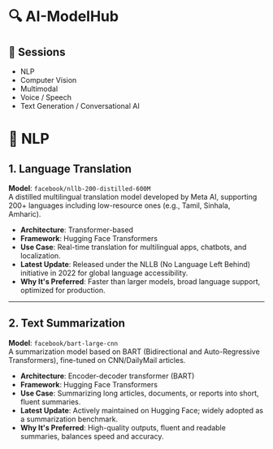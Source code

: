 
# 🔍 AI-ModelHub

## 🔹 Sessions

- NLP
- Computer Vision
- Multimodal
- Voice / Speech
- Text Generation / Conversational AI

# 🧠 NLP

## 1. Language Translation  
**Model**: `facebook/nllb-200-distilled-600M`  
A distilled multilingual translation model developed by Meta AI, supporting 200+ languages including low-resource ones (e.g., Tamil, Sinhala, Amharic).

- **Architecture**: Transformer-based  
- **Framework**: Hugging Face Transformers  
- **Use Case**: Real-time translation for multilingual apps, chatbots, and localization.  
- **Latest Update**: Released under the NLLB (No Language Left Behind) initiative in 2022 for global language accessibility.  
- **Why It's Preferred**: Faster than larger models, broad language support, optimized for production.

---

## 2. Text Summarization  
**Model**: `facebook/bart-large-cnn`  
A summarization model based on BART (Bidirectional and Auto-Regressive Transformers), fine-tuned on CNN/DailyMail articles.

- **Architecture**: Encoder-decoder transformer (BART)  
- **Framework**: Hugging Face Transformers  
- **Use Case**: Summarizing long articles, documents, or reports into short, fluent summaries.  
- **Latest Update**: Actively maintained on Hugging Face; widely adopted as a summarization benchmark.  
- **Why It's Preferred**: High-quality outputs, fluent and readable summaries, balances speed and accuracy.

